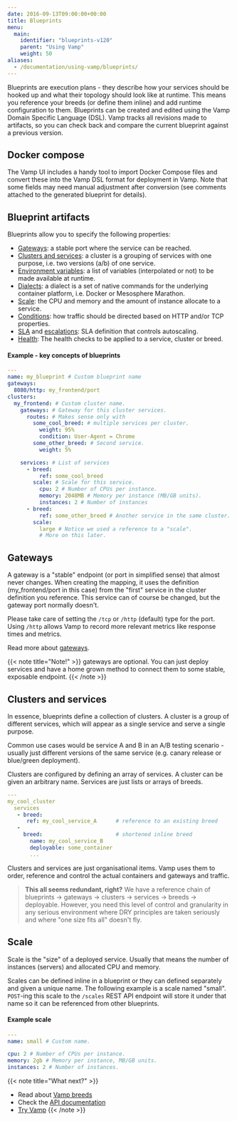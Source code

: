```yaml
---
date: 2016-09-13T09:00:00+00:00
title: Blueprints
menu:
  main:
    identifier: "blueprints-v120"
    parent: "Using Vamp"
    weight: 50
aliases:
  - /documentation/using-vamp/blueprints/
---
```


Blueprints are execution plans - they describe how your services should be hooked up and what their topology should look like at runtime. This means you reference your breeds (or define them inline) and add runtime configuration to them. Blueprints can be created and edited using the Vamp Domain Specific Language (DSL). Vamp tracks all revisions made to artifacts, so you can check back and compare the current blueprint against a previous version.

## Docker compose

The Vamp UI includes a handy tool to import Docker Compose files and convert these into the Vamp DSL format for deployment in Vamp. Note that some fields may need manual adjustment after conversion (see comments attached to the generated blueprint for details).

## Blueprint artifacts

Blueprints allow you to specify the following properties:

- [Gateways](/documentation/using-vamp/v1.0.0/blueprints/#gateways): a stable port where the service can be reached.
- [Clusters and services](/documentation/using-vamp/v1.0.0/blueprints/#clusters-and-services): a cluster is a grouping of services with one purpose, i.e. two versions (a/b) of one service.
- [Environment variables](/documentation/using-vamp/v1.0.0/environment-variables/): a list of variables (interpolated or not) to be made available at runtime.
- [Dialects](/documentation/using-vamp/v1.0.0/dialects): a dialect is a set of native commands for the underlying container platform, i.e. Docker or Mesosphere Marathon.
- [Scale](/documentation/using-vamp/v1.0.0/blueprints/#scale): the CPU and memory and the amount of instance allocate to a service.
- [Conditions](/documentation/using-vamp/v1.0.0/conditions/): how traffic should be directed based on HTTP and/or TCP properties.
- [SLA](/documentation/using-vamp/v1.0.0/sla/) and [escalations](/documentation/using-vamp/escalations/): SLA definition that controls autoscaling.
- [Health](/documentation/using-vamp/v1.0.0/health/): The health checks to be applied to a service, cluster or breed.

#### Example - key concepts of blueprints

```yaml
---
name: my_blueprint # Custom blueprint name
gateways:
  8080/http: my_frontend/port
clusters:
  my_frontend: # Custom cluster name.
    gateways: # Gateway for this cluster services.
      routes: # Makes sense only with
        some_cool_breed: # multiple services per cluster.
          weight: 95%
          condition: User-Agent = Chrome
        some_other_breed: # Second service.
          weight: 5%

    services: # List of services
      - breed:
          ref: some_cool_breed
        scale: # Scale for this service.
          cpu: 2 # Number of CPUs per instance.
          memory: 2048MB # Memory per instance (MB/GB units).
          instances: 2 # Number of instances
      - breed:
          ref: some_other_breed # Another service in the same cluster.
        scale:
          large # Notice we used a reference to a "scale".
          # More on this later.
```

## Gateways

A gateway is a "stable" endpoint (or port in simplified sense) that almost never changes. When creating the mapping, it uses the definition (my_frontend/port in this case) from the "first" service in the cluster definition you reference. This service can of course be changed, but the gateway port normally doesn't.

Please take care of setting the `/tcp` or `/http` (default) type for the port. Using `/http` allows Vamp to record more relevant metrics like response times and metrics.

Read more about [gateways](/documentation/using-vamp/gateways/).

{{< note title="Note!" >}}
gateways are optional. You can just deploy services and have a home grown method to connect them to some stable, exposable endpoint.
{{< /note >}}

## Clusters and services

In essence, blueprints define a collection of clusters.
A cluster is a group of different services, which will appear as a single service and serve a single purpose.

Common use cases would be service A and B in an A/B testing scenario - usually just different
versions of the same service (e.g. canary release or blue/green deployment).

Clusters are configured by defining an array of services. A cluster can be given an arbitrary name. Services are just lists or arrays of breeds.

```yaml
---
my_cool_cluster
  services
   - breed:
      ref: my_cool_service_A      # reference to an existing breed
   -
     breed:                       # shortened inline breed
       name: my_cool_service_B
       deployable: some_container
       ...
```

Clusters and services are just organisational items. Vamp uses them to order, reference and control the actual containers and gateways and traffic.

> **This all seems redundant, right?** We have a reference chain of blueprints -> gateways -> clusters -> services -> breeds -> deployable. However, you need this level of control and granularity in any serious environment where DRY principles are taken seriously and where "one size fits all" doesn't fly.

## Scale

Scale is the "size" of a deployed service. Usually that means the number of instances (servers) and allocated CPU and memory.

Scales can be defined inline in a blueprint or they can defined separately and given a unique name. The following example is a scale named "small". `POST`-ing this scale to the `/scales` REST API endpoint will store it under that name so it can be referenced from other blueprints.

#### Example scale

```yaml
---
name: small # Custom name.

cpu: 2 # Number of CPUs per instance.
memory: 2gb # Memory per instance, MB/GB units.
instances: 2 # Number of instances.
```

{{< note title="What next?" >}}

- Read about [Vamp breeds](/documentation/using-vamp/v1.0.0/breeds/)
- Check the [API documentation](/documentation/api/api-reference)
- [Try Vamp](/documentation/installation/hello-world)
  {{< /note >}}
